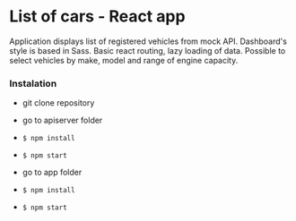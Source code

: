 # List of cars - React app

Application displays list of registered vehicles from mock API.
Dashboard's style is based in Sass. Basic react routing, lazy loading of data. Possible to select vehicles by make, model and range of engine capacity.

### Instalation

- git clone repository

- go to apiserver folder
- `$ npm install`
- `$ npm start`

- go to app folder

- `$ npm install`
- `$ npm start`
